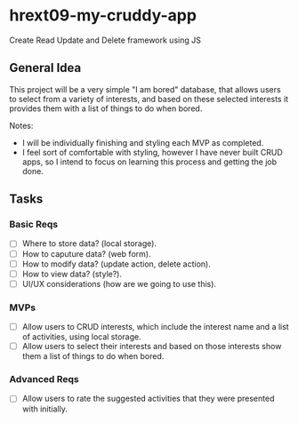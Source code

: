 # hrext09-my-cruddy-app
Create Read Update and Delete framework using JS

 ## General Idea
 This project will be a very simple "I am bored" database, that allows users to select from a variety of interests, and based on these selected interests it provides them with a list of things to do when bored. 
 
 Notes: 
 - I will be individually finishing and styling each MVP as completed. 
 - I feel sort of comfortable with styling, however I have never built CRUD apps, so I intend to focus on learning this process and getting the job done.

 ## Tasks

 ### Basic Reqs
- [ ] Where to store data? (local storage).
- [ ] How to caputure data? (web form).
- [ ] How to modify data? (update action, delete action).
- [ ] How to view data? (style?).
- [ ] UI/UX considerations (how are we going to use this).

### MVPs 
- [ ] Allow users to CRUD interests, which include the interest name and a list of activities, using local storage.  
- [ ] Allow users to select their interests and based on those interests show them a list of things to do when bored. 

### Advanced Reqs
- [ ] Allow users to rate the suggested activities that they were presented with initially.